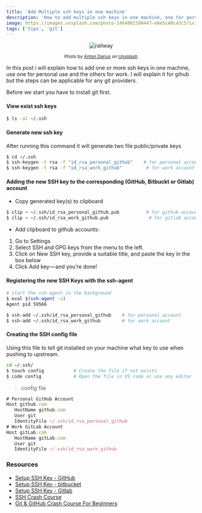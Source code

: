```yaml
---
title: 'Add Multiple ssh keys in one machine'
description: 'How to add multiple ssh keys in one machine, one for personal and the other for work'
image: https://images.unsplash.com/photo-1464062198447-e6e5c40c43c5?ixid=MXwxMjA3fDB8MHxwaG90by1wYWdlfHx8fGVufDB8fHw%3D&ixlib=rb-1.2.1&auto=format&fit=crop&w=1394&q=80
tags: ['tips', 'git']
---
```


<center>

![railway](https://images.unsplash.com/photo-1464062198447-e6e5c40c43c5?ixid=MXwxMjA3fDB8MHxwaG90by1wYWdlfHx8fGVufDB8fHw%3D&ixlib=rb-1.2.1&auto=format&fit=crop&w=1394&q=80)

<span><small><span>Photo by <a href="https://unsplash.com/@thesollers?utm_source=unsplash&amp;utm_medium=referral&amp;utm_content=creditCopyText">Anton Darius</a> on <a href="https://unsplash.com/s/photos/railway?utm_source=unsplash&amp;utm_medium=referral&amp;utm_content=creditCopyText">Unsplash</a></span></small></span>

</center>


In this post i will explain how to add one or more ssh keys in one machine, use one for personal use and the others for work. I will explain it for gihub but the steps can be applicable for any git providers.


Before we start you have to install git first.

#### View exist ssh keys

```bash
$ ls -al ~/.ssh
```

#### Generate new ssh key

After running this command it will generate two file public/private keys

```bash
$ cd ~/.ssh
$ ssh-keygen -t rsa -f "id_rsa_personal_github"    # for personal account
$ ssh-keygen -t rsa -f "id_rsa_work_github"         # for work account
```

#### Adding the new SSH key to the corresponding (GitHub, Bitbuckt or Gitlab) account

* Copy generated key(s) to clipboard

```bash
$ clip < ~/.ssh/id_rsa_personal_github.pub          # for github account
$ clip < ~/.ssh/id_rsa_work_github.pub               # for gitlab account
```

* Add clipboard to github accounts:

1. Go to Settings
2. Select SSH and GPG keys from the menu to the left.
3. Click on New SSH key, provide a suitable title, and paste the key in the box below
4. Click Add key — and you’re done! 

#### Registering the new SSH Keys with the ssh-agent

```bash
# start the ssh-agent in the background
$ eval $(ssh-agent -s)
Agent pid 59566

$ ssh-add ~/.ssh/id_rsa_personal_github    # for personal account
$ ssh-add ~/.ssh/id_rsa_work_github        # for work account
```

#### Creating the SSH config file

Using this file to tell git installed on your machine what key to use when pushing to upstream.

```bash
cd ~/.ssh/
$ touch config           # Create the file if not exists
$ code config            # Open the file in VS code or use any editor
```

> config file

```js
# Personal GitHub Account
Host github.com
   HostName github.com
   User git
   IdentityFile ~/.ssh/id_rsa_personal_github
# Work GitLab Account
Host gitLab.com    
   HostName gitLab.com 
   User git
   IdentityFile ~/.ssh/id_rsa_work_github
```

### Resources

* [Setup SSH Key - GitHub](https://docs.github.com/en/github/authenticating-to-github/generating-a-new-ssh-key-and-adding-it-to-the-ssh-agent)
* [Setup SSH Key - bitbucket](https://support.atlassian.com/bitbucket-cloud/docs/set-up-an-ssh-key/)
* [Setup SSH Key - Gitlab](https://docs.gitlab.com/ee/ssh/)
* [SSH Crash Course](https://www.youtube.com/watch?v=hQWRp-FdTpc)
* [Git & GitHub Crash Course For Beginners](https://www.youtube.com/watch?v=SWYqp7iY_Tc)
